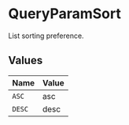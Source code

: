 # QueryParamSort

List sorting preference.


## Values

| Name   | Value  |
| ------ | ------ |
| `ASC`  | asc    |
| `DESC` | desc   |